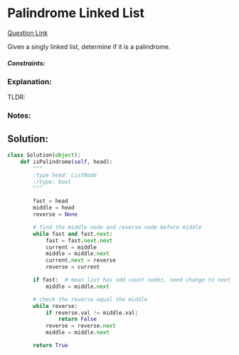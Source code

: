 # Palindrome Linked List  

[Question Link](https://leetcode.com/problems/palindrome-linked-list/)  

Given a singly linked list, determine if it is a palindrome.

##### Constraints:

### Explanation:
TLDR: 

### Notes:


## Solution:
```Python
class Solution(object):
    def isPalindrome(self, head):
        """
        :type head: ListNode
        :rtype: bool
        """

        fast = head
        middle = head
        reverse = None

        # find the middle node and reverse node before middle
        while fast and fast.next:
            fast = fast.next.next
            current = middle
            middle = middle.next
            current.next = reverse
            reverse = current

        if fast:  # mean list has odd count nodes, need change to next.
            middle = middle.next

        # check the reverse equal the middle
        while reverse:
            if reverse.val != middle.val:
                return False
            reverse = reverse.next
            middle = middle.next

        return True
```